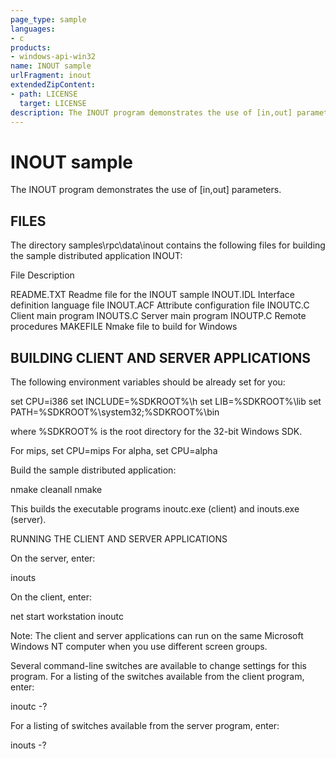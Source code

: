 ```yaml
---
page_type: sample
languages:
- c
products:
- windows-api-win32
name: INOUT sample
urlFragment: inout
extendedZipContent:
- path: LICENSE
  target: LICENSE
description: The INOUT program demonstrates the use of [in,out] parameters.
---
```


# INOUT sample

The INOUT program demonstrates the use of [in,out] parameters.

## FILES

The directory samples\rpc\data\inout contains the following files for building the sample distributed application INOUT:

File          Description

README.TXT    Readme file for the INOUT sample
INOUT.IDL     Interface definition language file
INOUT.ACF     Attribute configuration file
INOUTC.C      Client main program
INOUTS.C      Server main program
INOUTP.C      Remote procedures
MAKEFILE      Nmake file to build for Windows

## BUILDING CLIENT AND SERVER APPLICATIONS

The following environment variables should be already set for you:

  set CPU=i386
  set INCLUDE=%SDKROOT%\h
  set LIB=%SDKROOT%\lib
  set PATH=%SDKROOT%\system32;%SDKROOT%\bin

where %SDKROOT% is the root directory for the 32-bit Windows SDK.

For mips, set CPU=mips
For alpha, set CPU=alpha

Build the sample distributed application:

  nmake cleanall
  nmake

This builds the executable programs inoutc.exe (client) and 
inouts.exe (server).

RUNNING THE CLIENT AND SERVER APPLICATIONS

On the server, enter:

  inouts

On the client, enter:

  net start workstation
  inoutc

Note: The client and server applications can run on the same Microsoft Windows NT computer when you use different screen groups.

Several command-line switches are available to change settings for this program. For a listing of the switches available from the client program, enter:

  inoutc -?

For a listing of switches available from the server program, enter:

  inouts -?
